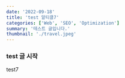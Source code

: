 ```yaml
---
date: '2022-09-18'
title: 'test 알티클7'
categories: ['Web', 'SEO', 'Optimization']
summary: '테스트 글입니다.'
thumbnail: './travel.jpeg'
---
```


### test 글 시작

test7

